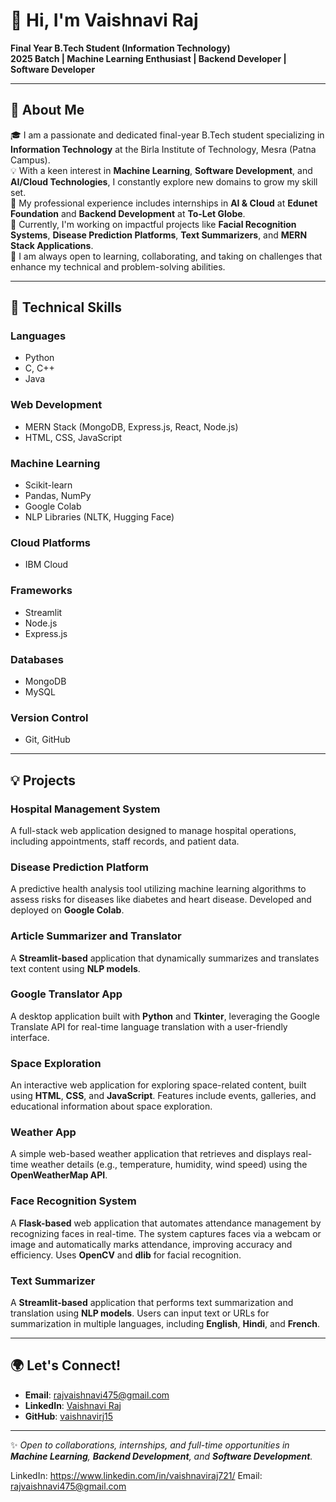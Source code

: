 # 👋 Hi, I'm Vaishnavi Raj  
**Final Year B.Tech Student (Information Technology)**  
**2025 Batch | Machine Learning Enthusiast | Backend Developer | Software Developer**  

---

## 🚀 About Me  
🎓 I am a passionate and dedicated final-year B.Tech student specializing in **Information Technology** at the Birla Institute of Technology, Mesra (Patna Campus).  
💡 With a keen interest in **Machine Learning**, **Software Development**, and **AI/Cloud Technologies**, I constantly explore new domains to grow my skill set.  
💼 My professional experience includes internships in **AI & Cloud** at **Edunet Foundation** and **Backend Development** at **To-Let Globe**.  
🔭 Currently, I'm working on impactful projects like **Facial Recognition Systems**, **Disease Prediction Platforms**, **Text Summarizers**, and **MERN Stack Applications**.  
🌱 I am always open to learning, collaborating, and taking on challenges that enhance my technical and problem-solving abilities.  

---

## 🔧 Technical Skills  

### **Languages**  
- Python  
- C, C++  
- Java  

### **Web Development**  
- MERN Stack (MongoDB, Express.js, React, Node.js)  
- HTML, CSS, JavaScript  

### **Machine Learning**  
- Scikit-learn  
- Pandas, NumPy  
- Google Colab  
- NLP Libraries (NLTK, Hugging Face)  

### **Cloud Platforms**  
- IBM Cloud  

### **Frameworks**  
- Streamlit  
- Node.js  
- Express.js  

### **Databases**  
- MongoDB  
- MySQL  

### **Version Control**  
- Git, GitHub  

---

## 💡 Projects  

### **Hospital Management System**  
A full-stack web application designed to manage hospital operations, including appointments, staff records, and patient data.

### **Disease Prediction Platform**  
A predictive health analysis tool utilizing machine learning algorithms to assess risks for diseases like diabetes and heart disease. Developed and deployed on **Google Colab**.  

### **Article Summarizer and Translator**  
A **Streamlit-based** application that dynamically summarizes and translates text content using **NLP models**.  

### **Google Translator App**  
A desktop application built with **Python** and **Tkinter**, leveraging the Google Translate API for real-time language translation with a user-friendly interface.  

### **Space Exploration**  
An interactive web application for exploring space-related content, built using **HTML**, **CSS**, and **JavaScript**. Features include events, galleries, and educational information about space exploration.  

### **Weather App**  
A simple web-based weather application that retrieves and displays real-time weather details (e.g., temperature, humidity, wind speed) using the **OpenWeatherMap API**.  

### **Face Recognition System**  
A **Flask-based** web application that automates attendance management by recognizing faces in real-time. The system captures faces via a webcam or image and automatically marks attendance, improving accuracy and efficiency. Uses **OpenCV** and **dlib** for facial recognition.

### **Text Summarizer**  
A **Streamlit-based** application that performs text summarization and translation using **NLP models**. Users can input text or URLs for summarization in multiple languages, including **English**, **Hindi**, and **French**.

---

## 🌍 Let's Connect!  

- **Email**: [rajvaishnavi475@gmail.com](mailto:rajvaishnavi475@gmail.com)  
- **LinkedIn**: [Vaishnavi Raj](https://www.linkedin.com/in/vaishnaviraj721/)  
- **GitHub**: [vaishnavirj15](https://github.com/vaishnavirj15)  

---  



✨ *Open to collaborations, internships, and full-time opportunities in **Machine Learning**, **Backend Development**, and **Software Development**.*  

LinkedIn: https://www.linkedin.com/in/vaishnaviraj721/
Email: rajvaishnavi475@gmail.com

